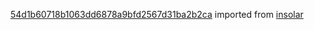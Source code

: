 [54d1b60718b1063dd6878a9bfd2567d31ba2b2ca](https://github.com/insolar/insolar/commit/54d1b60718b1063dd6878a9bfd2567d31ba2b2ca) imported from [insolar](https://github.com/insolar/insolar)
